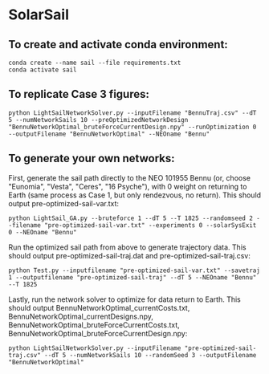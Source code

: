 # SolarSail

## To create and activate conda environment:
```
conda create --name sail --file requirements.txt
conda activate sail
```

## To replicate Case 3 figures:
```
python LightSailNetworkSolver.py --inputFilename "BennuTraj.csv" --dT 5 --numNetworkSails 10 --preOptimizedNetworkDesign "BennuNetworkOptimal_bruteForceCurrentDesign.npy" --runOptimization 0 --outputFilename "BennuNetworkOptimal" --NEOname "Bennu" 
```

## To generate your own networks:

First, generate the sail path directly to the NEO 101955 Bennu (or, choose "Eunomia", "Vesta", "Ceres", "16 Psyche"), with 0 weight on returning to Earth (same process as Case 1, but only rendezvous, no return). This should output pre-optimized-sail-var.txt:

```
python LightSail_GA.py --bruteforce 1 --dT 5 --T 1825 --randomseed 2 --filename "pre-optimized-sail-var.txt" --experiments 0 --solarSysExit 0 --NEOname "Bennu"
```

Run the optimized sail path from above to generate trajectory data. This should output pre-optimized-sail-traj.dat and pre-optimized-sail-traj.csv:

```
python Test.py --inputfilename "pre-optimized-sail-var.txt" --savetraj 1 --outputfilename "pre-optimized-sail-traj" --dT 5 --NEOname "Bennu" --T 1825
```

Lastly, run the network solver to optimize for data return to Earth. This should output BennuNetworkOptimal_currentCosts.txt, BennuNetworkOptimal_currentDesigns.npy, BennuNetworkOptimal_bruteForceCurrentCosts.txt, BennuNetworkOptimal_bruteForceCurrentDesign.npy:
```
python LightSailNetworkSolver.py --inputFilename "pre-optimized-sail-traj.csv" --dT 5 --numNetworkSails 10 --randomSeed 3 --outputFilename "BennuNetworkOptimal"
```

